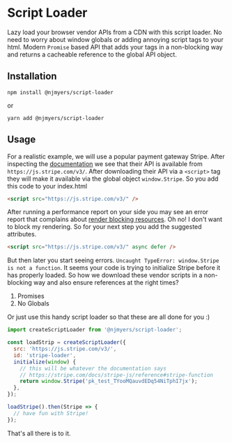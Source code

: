 # Script Loader

Lazy load your browser vendor APIs from a CDN with this script loader. No need to worry about window globals or adding annoying script tags to your html. Modern `Promise` based API that adds your tags in a non-blocking way and returns a cacheable reference to the global API object.

## Installation

`npm install @njmyers/script-loader`

or

`yarn add @njmyers/script-loader`

## Usage

For a realistic example, we will use a popular payment gateway Stripe. After inspecting the [documentation](https://stripe.com/docs/stripe-js/reference#including-stripejs) we see that their API is available from `https://js.stripe.com/v3/`. After downloading their API via a `<script>` tag they will make it available via the global object `window.Stripe`. So you add this code to your index.html

```html
<script src="https://js.stripe.com/v3/" />
```

After running a performance report on your side you may see an error report that complains about [render blocking resources](https://developers.google.com/web/tools/lighthouse/audits/blocking-resources). Oh no! I don't want to block my rendering. So for your next step you add the suggested attributes.

```html
<script src="https://js.stripe.com/v3/" async defer />
```

But then later you start seeing errors. `Uncaught TypeError: window.Stripe is not a function`. It seems your code is trying to initialize Stripe before it has properly loaded. So how we download these vendor scripts in a non-blocking way and also ensure references at the right times?

1. Promises
2. No Globals

Or just use this handy script loader so that these are all done for you :)

```js
import createScriptLoader from '@njmyers/script-loader';

const loadStrip = createScriptLoader({
  src: 'https://js.stripe.com/v3/',
  id: 'stripe-loader',
  initialize(window) {
    // this will be whatever the documentation says
    // https://stripe.com/docs/stripe-js/reference#stripe-function
    return window.Stripe('pk_test_TYooMQauvdEDq54NiTphI7jx');
  },
});

loadStripe().then(Stripe => {
  // have fun with Stripe!
});
```

That's all there is to it.
